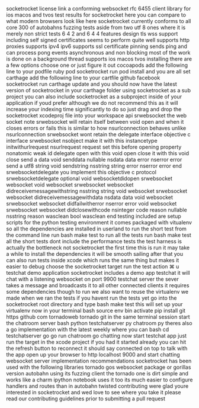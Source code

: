 socketrocket license link a conforming websocket rfc 6455 client library for ios macos and tvos test results for socketrocket here you can compare to what modern browsers look like here socketrocket currently conforms to all core 300 of autobahns fuzzing tests aside from two utf 8 ones where it is merely non strict tests 6 4 2 and 6 4 4 features design tls wss support including self signed certificates seems to perform quite well supports http proxies supports ipv4 ipv6 supports ssl certificate pinning sends ping and can process pong events asynchronous and non blocking most of the work is done on a background thread supports ios macos tvos installing there are a few options choose one or just figure it out cocoapods add the following line to your podfile ruby pod socketrocket run pod install and you are all set carthage add the following line to your cartfile github facebook socketrocket run carthage update and you should now have the latest version of socketrocket in your carthage folder using socketrocket as a sub project you can also include socketrocket as a subproject inside of your application if youd prefer although we do not recommend this as it will increase your indexing time significantly to do so just drag and drop the socketrocket xcodeproj file into your workspace api srwebsocket the web socket note srwebsocket will retain itself between void open and when it closes errors or fails this is similar to how nsurlconnection behaves unlike nsurlconnection srwebsocket wont retain the delegate interface objective c interface srwebsocket nsobject make it with this instancetype initwithurlrequest nsurlrequest request set this before opening property nonatomic weak id delegate open with this void open close it with this void close send a data void senddata nullable nsdata data error nserror error send a utf8 string void sendstring nsstring string error nserror error end srwebsocketdelegate you implement this objective c protocol srwebsocketdelegate optional void websocketdidopen srwebsocket websocket void websocket srwebsocket websocket didreceivemessagewithstring nsstring string void websocket srwebsocket websocket didreceivemessagewithdata nsdata data void websocket srwebsocket websocket didfailwitherror nserror error void websocket srwebsocket websocket didclosewithcode nsinteger code reason nullable nsstring reason wasclean bool wasclean end testing included are setup scripts for the python testing environment it comes packaged with vitualenv so all the dependencies are installed in userland to run the short test from the command line run bash make test to run all the tests run bash make test all the short tests dont include the performance tests the test harness is actually the bottleneck not socketrocket the first time this is run it may take a while to install the dependencies it will be smooth sailing after that you can also run tests inside xcode which runs the same thing but makes it easier to debug choose the socketrocket target run the test action ⌘ u testchat demo application socketrocket includes a demo app testchat it will chat with a listening websocket on port 9900 testchat server the sever takes a message and broadcasts it to all other connected clients it requires some dependencies though to run we also want to reuse the virtualenv we made when we ran the tests if you havent run the tests yet go into the socketrocket root directory and type bash make test this will set up your virtualenv now in your terminal bash source env bin activate pip install git https github com tornadoweb tornado git in the same terminal session start the chatroom server bash python testchatserver py chatroom py theres also a go implementation with the latest weekly where you can bash cd testchatserver go go run chatroom go chatting now start testchat app just run the target in the xcode project if you had it started already you can hit the refresh button to reconnect it should say connected on top to talk with the app open up your browser to http localhost 9000 and start chatting websocket server implementation recommendations socketrocket has been used with the following libraries tornado gos websocket package or gorillas version autobahn using its fuzzing client the tornado one is dirt simple and works like a charm ipython notebook uses it too its much easier to configure handlers and routes than in autobahn twisted contributing were glad youre interested in socketrocket and wed love to see where you take it please read our contributing guidelines prior to submitting a pull request